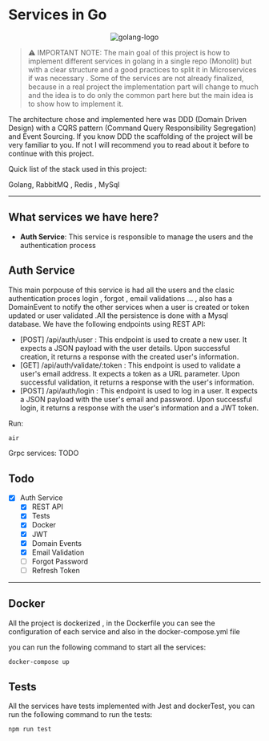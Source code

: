# Services in Go

<p align="center">
<img src="https://external-preview.redd.it/creating-a-more-sustainable-model-for-oapi-codegen-in-the-v0-grxYBfrB_TY75WBP_OwdunQQkWeXgRpOCdwti_qRaGA.jpg?auto=webp&s=ee0a2ee35e1b55a3f70f7d0d3a57b07fd527720b" align="center"
alt="golang-logo"></p>

> ⚠️ IMPORTANT NOTE:
>The main goal of this project is how to implement different services in golang in a single repo (Monolit)
but with a clear structure and a good practices to split it in Microservices if was necessary . Some of the services are not already finalized, because in a real project the implementation part
will change to much and the idea is to do only the common part here but the main idea is to show how to implement it.

The architecture chose and implemented here was DDD  (Domain Driven Design) with a CQRS pattern (Command Query Responsibility Segregation) and Event Sourcing.
If you know DDD the scaffolding of the project will be very familiar to you. If not I will recommend you to read about it
before to continue with this project.

Quick list of the stack used in this project:

Golang, RabbitMQ , Redis , MySql
***

## What services we have here?

- **Auth Service**: This service is responsible to manage the users and the authentication process

## Auth Service
This main porpouse of this service is had all the users and the clasic authentication proces login , forgot , email validations ... , also has a DomainEvent to notify the other services when a user is created or token updated or user validated .All the persistence is done with a Mysql  database.
We have the following endpoints using REST API:
- [POST] /api/auth/user : This endpoint is used to create a new user. It expects a JSON payload with the user details. Upon successful creation, it returns a response with the created user's information.
- [GET] /api/auth/validate/:token : This endpoint is used to validate a user's email address. It expects a token as a URL parameter. Upon successful validation, it returns a response with the user's information.
- [POST] /api/auth/login : This endpoint is used to log in a user. It expects a JSON payload with the user's email and password. Upon successful login, it returns a response with the user's information and a JWT token.

Run:
```bash
air
```
Grpc services:
 TODO

## Todo

- [x] Auth Service
    - [x] REST API
    - [x] Tests
    - [x] Docker
    - [x] JWT
    - [x] Domain Events
    - [x] Email Validation 
    - [ ] Forgot Password
    - [ ] Refresh Token

***

## Docker
All the project is dockerized , in the Dockerfile you can see the configuration of each service and also in the docker-compose.yml file

you can run the following command to start all the services:
```bash
docker-compose up
```

## Tests
All the services have tests implemented with Jest and dockerTest, you can run the following command to run the tests:
```bash
npm run test
```
